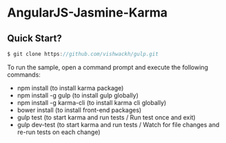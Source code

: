 # AngularJS-Jasmine-Karma

## Quick Start?
```js
$ git clone https://github.com/vishwackh/gulp.git
```
To run the sample, open a command prompt and execute the following commands:

 -  npm install (to install karma package)
 -  npm install -g gulp (to install gulp globally)
 -  npm install -g karma-cli (to install karma cli globally)
 -  bower install (to install front-end packages)
 -  gulp test (to start karma and run tests / Run test once and exit)
 - gulp dev-test (to start karma and run tests / Watch for file changes and re-run tests on each change)
